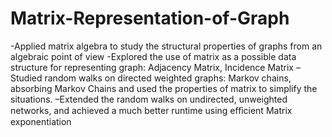 # Matrix-Representation-of-Graph
-Applied matrix algebra to study the structural properties of graphs from an algebraic point of view
-Explored the use of matrix as a possible data structure for representing graph: Adjacency Matrix, Incidence
Matrix
–Studied random walks on directed weighted graphs: Markov chains, absorbing Markov Chains and used the
properties of matrix to simplify the situations.
–Extended the random walks on undirected, unweighted networks, and achieved a much better runtime using
eﬀicient Matrix exponentiation
